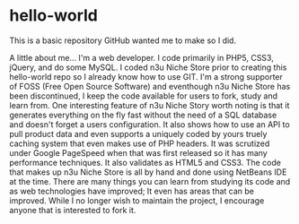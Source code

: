 # hello-world
This is a basic repository GitHub wanted me to make so I did.

A little about me...
I'm a web developer. I code primarily in PHP5, CSS3, jQuery, and do some MySQL. I coded n3u Niche Store prior to creating this hello-world repo so I already know how to use GIT. I'm a strong supporter of FOSS (Free Open Source Software) and eventhough n3u Niche Store has been discontinued, I keep the code available for users to fork, study and learn from. One interesting feature of n3u Niche Story worth noting is that it generates everything on the fly fast without the need of a SQL database and doesn't forget a users configuration. It also shows how to use an API to pull product data and even supports a uniquely coded by yours truely caching system that even makes use of PHP headers. It was scrutized under Google PageSpeed when that was first released so it has many performance techniques. It also validates as HTML5 and CSS3. The code that makes up n3u Niche Store is all by hand and done using NetBeans IDE at the time. There are many things you can learn from studying its code and as web technologies have improved; It even has areas that can be improved. While I no longer wish to maintain the project, I encourage anyone that is interested to fork it. 

